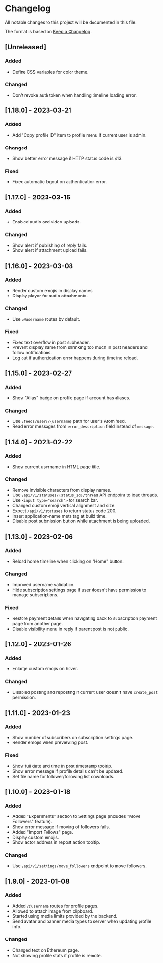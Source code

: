 # Changelog

All notable changes to this project will be documented in this file.

The format is based on [Keep a Changelog](https://keepachangelog.com/en/1.0.0/).

## [Unreleased]

### Added

- Define CSS variables for color theme.

### Changed

- Don't revoke auth token when handling timeline loading error.

## [1.18.0] - 2023-03-21

### Added

- Add "Copy profile ID" item to profile menu if current user is admin.

### Changed

- Show better error message if HTTP status code is 413.

### Fixed

- Fixed automatic logout on authentication error.

## [1.17.0] - 2023-03-15

### Added

- Enabled audio and video uploads.

### Changed

- Show alert if publishing of reply fails.
- Show alert if attachment upload fails.

## [1.16.0] - 2023-03-08

### Added

- Render custom emojis in display names.
- Display player for audio attachments.

### Changed

- Use `/@username` routes by default.

### Fixed

- Fixed text overflow in post subheader.
- Prevent display name from shrinking too much in post headers and follow notifications.
- Log out if authentication error happens during timeline reload.

## [1.15.0] - 2023-02-27

### Added

- Show "Alias" badge on profile page if account has aliases.

### Changed

- Use `/feeds/users/{username}` path for user's Atom feed.
- Read error messages from `error_description` field instead of `message`.

## [1.14.0] - 2023-02-22

### Added

- Show current username in HTML page title.

### Changed

- Remove invisible characters from display names.
- Use `/api/v1/statuses/{status_id}/thread` API endpoint to load threads.
- Use `<input type="search">` for search bar.
- Changed custom emoji vertical alignment and size.
- Expect `/api/v1/statuses` to return status code 200.
- Insert application-name meta tag at build time.
- Disable post submission button while attachment is being uploaded.

## [1.13.0] - 2023-02-06

### Added

- Reload home timeline when clicking on "Home" button.

### Changed

- Improved username validation.
- Hide subscription settings page if user doesn't have permission to manage subscriptions.

### Fixed

- Restore payment details when navigating back to subscription payment page from another page.
- Disable visibility menu in reply if parent post is not public.

## [1.12.0] - 2023-01-26

### Added

- Enlarge custom emojis on hover.

### Changed

- Disabled posting and reposting if current user doesn't have `create_post` permission.

## [1.11.0] - 2023-01-23

### Added

- Show number of subscribers on subscription settings page.
- Render emojis when previewing post.

### Fixed

- Show full date and time in post timestamp tooltip.
- Show error message if profile details can't be updated.
- Set file name for follower/following list downloads.

## [1.10.0] - 2023-01-18

### Added

- Added "Experiments" section to Settings page (includes "Move Followers" feature).
- Show error message if moving of followers fails.
- Added "Import Follows" page.
- Display custom emojis.
- Show actor address in repost action tooltip.

### Changed

- Use `/api/v1/settings/move_followers` endpoint to move followers.

## [1.9.0] - 2023-01-08

### Added

- Added `/@username` routes for profile pages.
- Allowed to attach image from clipboard.
- Started using media limits provided by the backend.
- Send avatar and banner media types to server when updating profile info.

### Changed

- Changed text on Ethereum page.
- Not showing profile stats if profile is remote.
